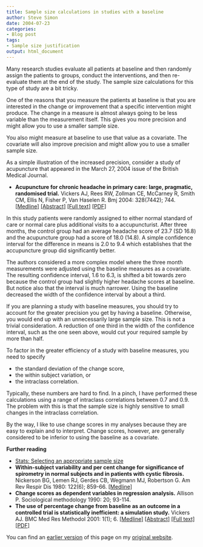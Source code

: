 ```yaml
---
title: Sample size calculations in studies with a baseline
author: Steve Simon
date: 2004-07-23
categories:
- Blog post
tags:
- Sample size justification
output: html_document
---
```

Many research studies evaluate all patients at baseline and then
randomly assign the patients to groups, conduct the interventions, and
then re-evaluate them at the end of the study. The sample size
calculations for this type of study are a bit tricky.

One of the reasons that you measure the patients at baseline is that you
are interested in the change or improvement that a specific intervention
might produce. The change in a measure is almost always going to be less
variable than the measurement itself. This gives you more precision and
might allow you to use a smaller sample size.

You also might measure at baseline to use that value as a covariate. The
covariate will also improve precision and might allow you to use a
smaller sample size.

As a simple illustration of the increased precision, consider a study of
acupuncture that appeared in the March 27, 2004 issue of the British
Medical Journal.

-   **Acupuncture for chronic headache in primary care: large,
    pragmatic, randomised trial.** Vickers AJ, Rees RW, Zollman CE,
    McCarney R, Smith CM, Ellis N, Fisher P, Van Haselen R. Bmj 2004:
    328(7442); 744.
    [\[Medline\]](http://www.ncbi.nlm.nih.gov/entrez/query.fcgi?cmd=Retrieve&db=PubMed&list_uids=15023828&dopt=Abstract)
    [\[Abstract\]](http://bmj.bmjjournals.com/cgi/content/abstract/328/7442/744)
    [\[Full
    text\]](http://bmj.bmjjournals.com/cgi/content/full/328/7442/744)
    [\[PDF\]](http://bmj.bmjjournals.com/cgi/reprint/328/7442/744.pdf)

In this study patients were randomly assigned to either normal standard
of care or normal care plus additional visits to a accupuncturist. After
three months, the control group had an average headache score of 23.7
(SD 16.8) and the acupuncture group had a score of 18.0 (14.8). A simple
confidence interval for the difference in means is 2.0 to 9.4 which
establishes that the accupuncture group did significantly better.

The authors considered a more complex model where the three month
measurements were adjusted using the baseline measures as a covariate.
The resulting confidence interval, 1.6 to 6.3, is shifted a bit towards
zero because the control group had slightly higher headache scores at
baseline. But notice also that the interval is much narrower. Using the
baseline decreased the width of the confidence interval by about a
third.

If you are planning a study with baseline measures, you should try to
account for the greater precision you get by having a baseline.
Otherwise, you would end up with an unnecessarily large sample size.
This is not a trivial consideration. A reduction of one third in the
width of the confidence interval, such as the one seen above, would cut
your required sample by more than half.

To factor in the greater efficiency of a study with baseline measures,
you need to specify

-   the standard deviation of the change score,
-   the within subject variation, or
-   the intraclass correlation.

Typically, these numbers are hard to find. In a pinch, I have performed
these calculations using a range of intraclass correlations between 0.7
and 0.9. The problem with this is that the sample size is highly
sensitive to small changes in the intraclass correlation.

By the way, I like to use change scores in my analyses because they are
easy to explain and to interpret. Change scores, however, are generally
considered to be inferior to using the baseline as a covariate.

**Further reading**

-   [Stats: Selecting an appropriate sample size](../size.asp)
-   **Within-subject variability and per cent change for significance of
    spirometry in normal subjects and in patients with cystic
    fibrosis.** Nickerson BG, Lemen RJ, Gerdes CB, Wegmann MJ,
    Robertson G. Am Rev Respir Dis 1980: 122(6); 859-66.
    [\[Medline\]](http://www.ncbi.nlm.nih.gov/entrez/query.fcgi?cmd=Retrieve&db=PubMed&list_uids=7458059&dopt=Abstract)
-   **Change scores as dependent variables in regression analysis.**
    Allison P. Sociological methodology 1990: 20; 93-114.
-   **The use of percentage change from baseline as an outcome in a
    controlled trial is statistically inefficient: a simulation study.**
    Vickers AJ. BMC Med Res Methodol 2001: 1(1); 6.
    [\[Medline\]](http://www.ncbi.nlm.nih.gov/entrez/query.fcgi?cmd=Retrieve&db=PubMed&list_uids=11459516&dopt=Abstract)
    [\[Abstract\]](http://www.biomedcentral.com/1471-2288/1/6/abstract)
    [\[Full text\]](http://www.biomedcentral.com/1471-2288/1/6)
    [\[PDF\]](http://www.biomedcentral.com/content/pdf/1471-2288-1-6.pdf)

You can find an [earlier version](http://www.pmean.com/04/baseline.html) of this page on my [original website](http://www.pmean.com/original_site.html).
